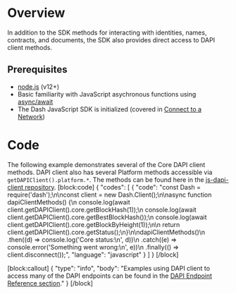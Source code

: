 # Overview
In addition to the SDK methods for interacting with identities, names, contracts, and documents, the SDK also provides direct access to DAPI client methods.

## Prerequisites
- [node.js](https://nodejs.org/en/) (v12+)
- Basic familiarity with JavaScript asychronous functions using [async/await](https://developer.mozilla.org/en-US/docs/Learn/JavaScript/Asynchronous/Async_await)
- The Dash JavaScript SDK is initialized (covered in [Connect to a Network](tutorial-connecting-to-testnet))

# Code
The following example demonstrates several of the Core DAPI client methods. DAPI client also has several Platform methods accessible via `getDAPIClient().platform.*`. The methods can be found here in the [js-dapi-client repository](https://github.com/dashevo/js-dapi-client/tree/master/lib/methods).
[block:code]
{
  "codes": [
    {
      "code": "const Dash = require('dash');\n\nconst client = new Dash.Client();\n\nasync function dapiClientMethods() {\n  console.log(await client.getDAPIClient().core.getBlockHash(1));\n  console.log(await client.getDAPIClient().core.getBestBlockHash());\n  console.log(await client.getDAPIClient().core.getBlockByHeight(1));\n\n  return client.getDAPIClient().core.getStatus();\n}\n\ndapiClientMethods()\n  .then((d) => console.log('Core status:\\n', d))\n  .catch((e) => console.error('Something went wrong:\\n', e))\n  .finally(() => client.disconnect());",
      "language": "javascript"
    }
  ]
}
[/block]

[block:callout]
{
  "type": "info",
  "body": "Examples using DAPI client to access many of the DAPI endpoints can be found in the [DAPI Endpoint Reference section](reference-dapi-endpoints)."
}
[/block]